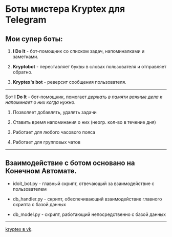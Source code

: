 Боты мистера Kryptex для Telegram
================================

Мои супер боты:
--------------------------------
1. **I Do It** - бот-помощник со списком задач, напоминалками и заметками.

2. **Kryptobot** - переставляет буквы в словах пользователя и отправляет обратно.

3. **Kryptex's bot** - реверсит сообщения пользователя.

--------------------------------
Бот **I Do It** - бот-помощник, помогает *держать в памяти важные дела и напоминает о них когда нужно*.

1. Позволяет добавлять, удалять задачи

2. Ставить время напоминания о них (неогр. кол-во в течение дня)

3. Работает для любого часового пояса

4. Работает для групповых чатов

--------------------------------
**Взаимодействие с ботом основано на Конечном Автомате**.
--------------------------------
* idoit_bot.py - главный скрипт, отвечающий за взаимодействие с пользователем

* db_handler.py - скрипт, обеспечивающий взаимодействие главного скрипта с базой данных

* db_model.py - скрипт, работающий непосредственно с базой данных

--------------------------------
[kryptex в vk](https://vk.com/kryptex).
